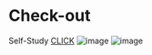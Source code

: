 # Check-out
Self-Study
[CLICK](https://ice-mman.github.io/Check-out/)
![image](https://user-images.githubusercontent.com/109246384/188316285-592ae15d-5001-4f92-8fbd-6ff1fba342f3.png)
![image](https://user-images.githubusercontent.com/109246384/188316346-f9473a11-de18-41bb-859d-87b84504d8b6.png)
